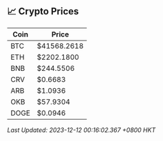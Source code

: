 ## 📈 Crypto Prices

| Coin | Price |
| ---- | ----- |
| BTC | $41568.2618 |
| ETH | $2202.1800 |
| BNB | $244.5506 |
| CRV | $0.6683 |
| ARB | $1.0936 |
| OKB | $57.9304 |
| DOGE | $0.0946 |

_Last Updated: 2023-12-12 00:16:02.367 +0800 HKT_